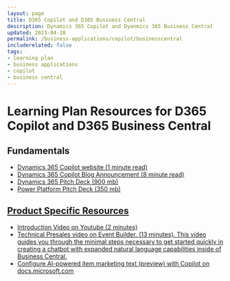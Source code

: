 ```yaml
---
layout: page
title: D365 Copilot and D365 Business Central
description: Dynamics 365 Copilot and Dyanmics 365 Business Central
updated: 2023-04-18
permalink: /business-applications/copilot/businesscentral
includerelated: false
tags:
- learning plan
- business applications
- copilot
- business central
---
```


# Learning Plan Resources for D365 Copilot and D365 Business Central

## **Fundamentals** 

* <a href="www.microsoft.com/en-us/ai/dynamics-365-ai/" target="_blank">Dynamics 365 Copilot website (1 minute read)
* <a href="https://cloudblogs.microsoft.com/dynamics365/bdm/2023/03/06/introducing-microsoft-dynamics-365-copilot-bringing-next-generation-ai-to-every-line-of-business" target="_blank">Dynamics 365 Copilot Blog Announcement (8 minute read)
* <a href="https://transform.microsoft.com/download?assetname=assets/Business%20Applications%20AI%20Seller%20Pitch%20Deck.pptx&download=1/" target="_blank">Dynamics 365 Pitch Deck (900 mb)
* <a href="https://transform.microsoft.com/modernwork/download?assetname=assets%2FLow%20Code%20%2B%20AI%20Pitch%20Deck.pptx&download=1" target="_blank">Power Platform Pitch Deck (350 mb)

## **Product Specific Resources** 

* <a href="https://www.youtube.com/watch?v=RVXJaVUxGD4" target="_blank">Introduction Video on Youtube (2 minutes)
* <a href="https://msuspartners.eventbuilder.com/event/72197?source=D365Copilot" target="_blank">Technical Presales video on Event Builder. (13 minutes).
This video guides you through the minimal steps necessary to get started quickly in creating a chatbot with expanded natural language capabilities inside of Business Central.
* <a href="https://learn.microsoft.com/en-us/dynamics365/business-central/enable-ai" target="_blank">Configure AI-powered item marketing text (preview) with Copilot on docs.microsoft.com
